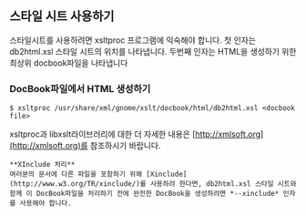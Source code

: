 ## 스타일 시트 사용하기 ##

스타일시트를 사용하려면 xsltproc 프로그램에 익숙해야 합니다. 첫 인자는 db2html.xsl 스타일 시트의 위치를 나타냅니다. 두번째 인자는 HTML을 생성하기 위한 최상위 docbook파일을 나타냅니다

### DocBook파일에서 HTML 생성하기 ###

	$ xsltproc /usr/share/xml/gnome/xslt/docbook/html/db2html.xsl <docbook file>

xsltproc과 libxslt라이브러리에 대한 더 자세한 내용은 [http://xmlsoft.org](http://xmlsoft.org)를 참조하시기 바랍니다.

	**XInclude 처리**
	여러분의 문서에 다른 파일을 포함하기 위해 [Xinclude](http://www.w3.org/TR/xinclude/)를 사용하려 한다면, db2html.xsl 스타일 시트와 함께 이 DocBook파일을 처리하기 전에 완전한 DocBook을 생성하려면 *--xinclude* 인자를 사용해야 합니다.
